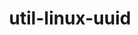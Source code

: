 ---
title: "util-linux-uuid"
layout: cache
categories: [package, v0.19]
meta: {"versions": ["2.38.1"], "compilers": ["gcc@=11.1.0", "gcc@=7.3.1", "gcc@=7.5.0", "gcc@=8.4.0", "oneapi@=2022.1.0"], "oss": ["amzn2", "ubuntu18.04", "ubuntu20.04"], "platforms": ["linux"], "targets": ["aarch64", "neoverse_n1", "x86_64", "x86_64_v3"], "stacks": ["aws-ahug", "aws-ahug-aarch64", "aws-isc", "aws-isc-aarch64", "build_systems", "data-vis-sdk", "e4s", "e4s-oneapi", "ml-cpu", "ml-cuda", "ml-rocm", "radiuss", "radiuss-aws", "radiuss-aws-aarch64", "tutorial"], "num_specs": 7, "num_specs_by_stack": {"aws-isc-aarch64": 2, "radiuss-aws-aarch64": 2, "aws-ahug-aarch64": 2, "aws-ahug": 1, "ml-cpu": 1, "ml-rocm": 1, "radiuss-aws": 1, "aws-isc": 1, "ml-cuda": 1, "radiuss": 1, "build_systems": 1, "data-vis-sdk": 1, "tutorial": 2, "e4s": 1, "e4s-oneapi": 1}}
spec_details: [{"hash": "mjxwasi5txy3zgjktle2pu7hxnwsghqx", "compiler": "gcc@=7.3.1", "versions": ["2.38.1"], "os": "amzn2", "platform": "linux", "target": "aarch64", "variants": ["build_system=autotools"], "stacks": ["aws-isc-aarch64", "radiuss-aws-aarch64", "aws-ahug-aarch64"], "size": "-", "tarball": "https://binaries.spack.io/releases/v0.19/build_cache/linux-amzn2-aarch64/gcc-7.3.1/util-linux-uuid-2.38.1/linux-amzn2-aarch64-gcc-7.3.1-util-linux-uuid-2.38.1-mjxwasi5txy3zgjktle2pu7hxnwsghqx.spack"}, {"hash": "jjrfhizdkdssqahxcmesffjgly6wo4ln", "compiler": "gcc@=7.3.1", "versions": ["2.38.1"], "os": "amzn2", "platform": "linux", "target": "neoverse_n1", "variants": ["build_system=autotools"], "stacks": ["aws-isc-aarch64", "radiuss-aws-aarch64", "aws-ahug-aarch64"], "size": "-", "tarball": "https://binaries.spack.io/releases/v0.19/build_cache/linux-amzn2-neoverse_n1/gcc-7.3.1/util-linux-uuid-2.38.1/linux-amzn2-neoverse_n1-gcc-7.3.1-util-linux-uuid-2.38.1-jjrfhizdkdssqahxcmesffjgly6wo4ln.spack"}, {"hash": "wewmk3zh2gas746xlesell4eqz6m46ww", "compiler": "gcc@=7.3.1", "versions": ["2.38.1"], "os": "amzn2", "platform": "linux", "target": "x86_64_v3", "variants": ["build_system=autotools"], "stacks": ["aws-ahug", "ml-cpu", "ml-rocm", "radiuss-aws", "aws-isc", "ml-cuda"], "size": "-", "tarball": "https://binaries.spack.io/releases/v0.19/build_cache/linux-amzn2-x86_64_v3/gcc-7.3.1/util-linux-uuid-2.38.1/linux-amzn2-x86_64_v3-gcc-7.3.1-util-linux-uuid-2.38.1-wewmk3zh2gas746xlesell4eqz6m46ww.spack"}, {"hash": "eayyoxjdfrc2wivabs5jbipcofeluyyo", "compiler": "gcc@=7.5.0", "versions": ["2.38.1"], "os": "ubuntu18.04", "platform": "linux", "target": "x86_64", "variants": ["build_system=autotools"], "stacks": ["radiuss", "build_systems", "data-vis-sdk", "tutorial"], "size": "-", "tarball": "https://binaries.spack.io/releases/v0.19/build_cache/linux-ubuntu18.04-x86_64/gcc-7.5.0/util-linux-uuid-2.38.1/linux-ubuntu18.04-x86_64-gcc-7.5.0-util-linux-uuid-2.38.1-eayyoxjdfrc2wivabs5jbipcofeluyyo.spack"}, {"hash": "i5b6dq6ccs6jzuqzwdrziqwteufrszdl", "compiler": "gcc@=11.1.0", "versions": ["2.38.1"], "os": "ubuntu20.04", "platform": "linux", "target": "x86_64", "variants": ["build_system=autotools"], "stacks": ["e4s"], "size": "-", "tarball": "https://binaries.spack.io/releases/v0.19/build_cache/linux-ubuntu20.04-x86_64/gcc-11.1.0/util-linux-uuid-2.38.1/linux-ubuntu20.04-x86_64-gcc-11.1.0-util-linux-uuid-2.38.1-i5b6dq6ccs6jzuqzwdrziqwteufrszdl.spack"}, {"hash": "72abeixl6i53icyjzlyej35bc5v6z5j7", "compiler": "gcc@=8.4.0", "versions": ["2.38.1"], "os": "ubuntu18.04", "platform": "linux", "target": "x86_64", "variants": ["build_system=autotools"], "stacks": ["tutorial"], "size": "-", "tarball": "https://binaries.spack.io/releases/v0.19/build_cache/linux-ubuntu18.04-x86_64/gcc-8.4.0/util-linux-uuid-2.38.1/linux-ubuntu18.04-x86_64-gcc-8.4.0-util-linux-uuid-2.38.1-72abeixl6i53icyjzlyej35bc5v6z5j7.spack"}, {"hash": "ggubsc764hytftzjiumj63t7nua6rop7", "compiler": "oneapi@=2022.1.0", "versions": ["2.38.1"], "os": "ubuntu20.04", "platform": "linux", "target": "x86_64", "variants": ["build_system=autotools"], "stacks": ["e4s-oneapi"], "size": "-", "tarball": "https://binaries.spack.io/releases/v0.19/build_cache/linux-ubuntu20.04-x86_64/oneapi-2022.1.0/util-linux-uuid-2.38.1/linux-ubuntu20.04-x86_64-oneapi-2022.1.0-util-linux-uuid-2.38.1-ggubsc764hytftzjiumj63t7nua6rop7.spack"}]
---